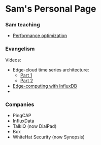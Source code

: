 # Sam's Personal Page

### Sam teaching

* [Performance optimization](https://www.youtube.com/watch?v=af6Iseq6-ZA)

### Evangelism
Videos: 
* Edge-cloud time series architecture:
  - [Part 1](https://www.youtube.com/watch?v=qsj_TTpDyf4)
  - [Part 2](https://www.youtube.com/watch?v=yCComgh-B74)
* [Edge-computing with InfluxDB](https://www.youtube.com/watch?v=ZZ7KfVVUE44)
* 

### Companies
* PingCAP
* InfluxData
* TalkIQ (now DialPad)
* Box
* WhiteHat Security (now Synopsis)
